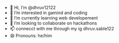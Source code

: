 - 👋 Hi, I’m @dhruv12122
- 👀 I’m interested in gamind and coding
- 🌱 I’m currently learning web developement
- 💞️ I’m looking to collaborate on hackathons
- 📫 connecct with me through my ig dhruv.sable122
- 😄 Pronouns: he/him

<!---
dhruv12122/dhruv12122 is a ✨ special ✨ repository because its `README.md` (this file) appears on your GitHub profile.
You can click the Preview link to take a look at your changes.
--->
